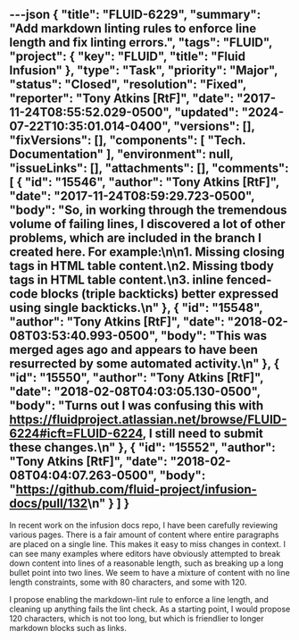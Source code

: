 ---json
{
  "title": "FLUID-6229",
  "summary": "Add markdown linting rules to enforce line length and fix linting errors.",
  "tags": "FLUID",
  "project": {
    "key": "FLUID",
    "title": "Fluid Infusion"
  },
  "type": "Task",
  "priority": "Major",
  "status": "Closed",
  "resolution": "Fixed",
  "reporter": "Tony Atkins [RtF]",
  "date": "2017-11-24T08:55:52.029-0500",
  "updated": "2024-07-22T10:35:01.014-0400",
  "versions": [],
  "fixVersions": [],
  "components": [
    "Tech. Documentation"
  ],
  "environment": null,
  "issueLinks": [],
  "attachments": [],
  "comments": [
    {
      "id": "15546",
      "author": "Tony Atkins [RtF]",
      "date": "2017-11-24T08:59:29.723-0500",
      "body": "So, in working through the tremendous volume of failing lines, I discovered a lot of other problems, which are included in the branch I created here.  For example:\n\n1. Missing closing tags in HTML table content.\n2. Missing tbody tags in HTML table content.\n3. inline fenced-code blocks (triple backticks) better expressed using single backticks.\n"
    },
    {
      "id": "15548",
      "author": "Tony Atkins [RtF]",
      "date": "2018-02-08T03:53:40.993-0500",
      "body": "This was merged ages ago and appears to have been resurrected by some automated activity.\n"
    },
    {
      "id": "15550",
      "author": "Tony Atkins [RtF]",
      "date": "2018-02-08T04:03:05.130-0500",
      "body": "Turns out I was confusing this with <https://fluidproject.atlassian.net/browse/FLUID-6224#icft=FLUID-6224>, I still need to submit these changes.\n"
    },
    {
      "id": "15552",
      "author": "Tony Atkins [RtF]",
      "date": "2018-02-08T04:04:07.263-0500",
      "body": "<https://github.com/fluid-project/infusion-docs/pull/132>\n"
    }
  ]
}
---
In recent work on the infusion docs repo, I have been carefully reviewing various pages.  There is a fair amount of content where entire paragraphs are placed on a single line.  This makes it easy to miss changes in context.  I can see many examples where editors have obviously attempted to break down content into lines of a reasonable length, such as breaking up a long bullet point into two lines.  We seem to have a mixture of content with no line length constraints, some with 80 characters, and some with 120.

I propose enabling the markdown-lint rule to enforce a line length, and cleaning up anything fails the lint check.  As a starting point, I would propose 120 characters, which is not too long, but which is friendlier to longer markdown blocks such as links.

        